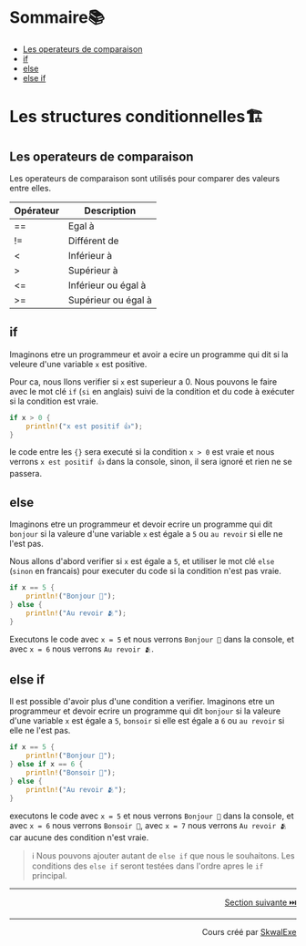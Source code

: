 # Sommaire📚

- [Les operateurs de comparaison](#les-operateurs-de-comparaison)
- [if](#if)
- [else](#else)
- [else if](#else-if)

# Les structures conditionnelles🏗️

## Les operateurs de comparaison

Les operateurs de comparaison sont utilisés pour comparer des valeurs entre elles.

| Opérateur | Description         |
| --------- | ------------------- |
| ==        | Egal à              |
| !=        | Différent de        |
| <         | Inférieur à         |
| >         | Supérieur à         |
| <=        | Inférieur ou égal à |
| >=        | Supérieur ou égal à |

## if

Imaginons etre un programmeur et avoir a ecire un programme qui dit si la veleure d'une variable `x` est positive.

Pour ca, nous llons verifier si `x` est superieur a 0.
Nous pouvons le faire avec le mot clé `if` (`si` en anglais) suivi de la condition et du code à exécuter si la condition est vraie.

```rust
if x > 0 {
    println!("x est positif 👍");
}
```

le code entre les `{}` sera executé si la condition `x > 0` est vraie et nous verrons `x est positif 👍` dans la console, sinon, il sera ignoré et rien ne se passera.

## else

Imaginons etre un programmeur et devoir ecrire un programme qui dit `bonjour` si la valeure d'une variable `x` est égale a `5` ou `au revoir` si elle ne l'est pas.

Nous allons d'abord verifier si `x` est égale a `5`, et utiliser le mot clé `else` (`sinon` en francais) pour executer du code si la condition n'est pas vraie.

```rust
if x == 5 {
    println!("Bonjour 👋");
} else {
    println!("Au revoir 🫂");
}
```

Executons le code avec `x = 5` et nous verrons `Bonjour 👋` dans la console, et avec `x = 6` nous verrons `Au revoir 🫂`.

## else if 

Il est possible d'avoir plus d'une condition a verifier.
Imaginons etre un programmeur et devoir ecrire un programme qui dit `bonjour` si la valeure d'une variable `x` est égale a `5`, `bonsoir` si elle est égale a `6` ou `au revoir` si elle ne l'est pas.

```rust
if x == 5 {
    println!("Bonjour 👋");
} else if x == 6 {
    println!("Bonsoir 🌆");
} else {
    println!("Au revoir 🫂");
}
```

executons le code avec `x = 5` et nous verrons `Bonjour 👋` dans la console, et avec `x = 6` nous verrons `Bonsoir 🌆`, avec `x = 7` nous verrons `Au revoir 🫂` car aucune des condition n'est vraie.

> ℹ️ Nous pouvons ajouter autant de `else if` que nous le souhaitons. Les conditions des `else if` seront testées dans l'ordre apres le `if` principal.

---

<p align="right"><a href="../les-boucles-infinies">Section suivante ⏭️</a></p>

---

<p align="right">Cours créé par <a href="https://github.com/SkwalExe/" target="_blank">SkwalExe</a></p>